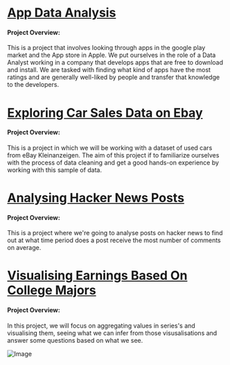 # [App Data Analysis](https://github.com/Tj-dev-py/Data_Science_Repository/blob/main/App%20Data%20Analysis%20.ipynb)
#### Project Overview:
This is a project that involves looking through apps in the google play market and the App store in Apple. We put ourselves in the role of a Data Analyst working in a company that develops apps that are free to download and install. We are tasked with finding what kind of apps have the most ratings and are generally well-liked by people and transfer that knowledge to the developers.

# [Exploring Car Sales Data on Ebay](https://github.com/Tj-dev-py/Data_Science_Repository/blob/main/Exploring%20Ebay%20Car%20Sales%20Data%20(dataquest).ipynb)
#### Project Overview:
This is a project in which we will be working with a dataset of used cars from eBay Kleinanzeigen. The aim of this project if to familiarize ourselves with the process of data cleaning and get a good hands-on experience by working with this sample of data.

# [Analysing Hacker News Posts](https://github.com/Tj-dev-py/Data_Science_Repository/blob/main/Hacker%20News%20Posts.ipynb)
#### Project Overview:
This is a project where we're going to analyse posts on hacker news to find out at what time period does a post receive the most number of comments on average. 

# [Visualising Earnings Based On College Majors](https://github.com/Tj-dev-py/Data_Science_Repository/blob/main/Visualising%20Earnings%20Based%20On%20College%20Majors.ipynb)
#### Project Overview:
In this project, we will focus on aggregating values in series's and visualising them, seeing what we can infer from those visusalisations and answer some questions based on what we see.

![Image](https://github.com/Tj-dev-py/Tj_Portfolio/blob/main/images/scatter_matrix.png)
